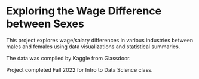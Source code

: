 # Exploring the Wage Difference between Sexes

This project explores wage/salary differences in various industries between males and females using data visualizations and statistical summaries.

The data was compiled by Kaggle from Glassdoor. 

Project completed Fall 2022 for Intro to Data Science class. 

